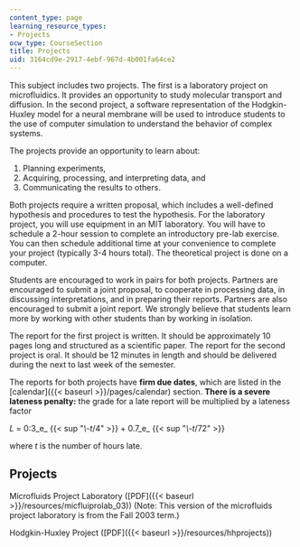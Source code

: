 ```yaml
---
content_type: page
learning_resource_types:
- Projects
ocw_type: CourseSection
title: Projects
uid: 3164cd9e-2917-4ebf-967d-4b001fa64ce2
---
```


This subject includes two projects. The first is a laboratory project on microfluidics. It provides an opportunity to study molecular transport and diffusion. In the second project, a software representation of the Hodgkin-Huxley model for a neural membrane will be used to introduce students to the use of computer simulation to understand the behavior of complex systems.

The projects provide an opportunity to learn about:

1.  Planning experiments,
2.  Acquiring, processing, and interpreting data, and
3.  Communicating the results to others.

Both projects require a written proposal, which includes a well-defined hypothesis and procedures to test the hypothesis. For the laboratory project, you will use equipment in an MIT laboratory. You will have to schedule a 2-hour session to complete an introductory pre-lab exercise. You can then schedule additional time at your convenience to complete your project (typically 3-4 hours total). The theoretical project is done on a computer.

Students are encouraged to work in pairs for both projects. Partners are encouraged to submit a joint proposal, to cooperate in processing data, in discussing interpretations, and in preparing their reports. Partners are also encouraged to submit a joint report. We strongly believe that students learn more by working with other students than by working in isolation.

The report for the first project is written. It should be approximately 10 pages long and structured as a scientific paper. The report for the second project is oral. It should be 12 minutes in length and should be delivered during the next to last week of the semester.

The reports for both projects have **firm due dates**, which are listed in the [calendar]({{< baseurl >}}/pages/calendar) section. **There is a severe lateness penalty:** the grade for a late report will be multiplied by a lateness factor

_L_ = 0:3_e_ {{< sup "_\\-t_/4" >}} + 0.7_e_ {{< sup "_\\-t_/72" >}}

where _t_ is the number of hours late.

Projects
--------

Microfluids Project Laboratory ([PDF]({{< baseurl >}}/resources/micfluiprolab_03)) (Note: This version of the microfluids project laboratory is from the Fall 2003 term.)

Hodgkin-Huxley Project ([PDF]({{< baseurl >}}/resources/hhprojects))